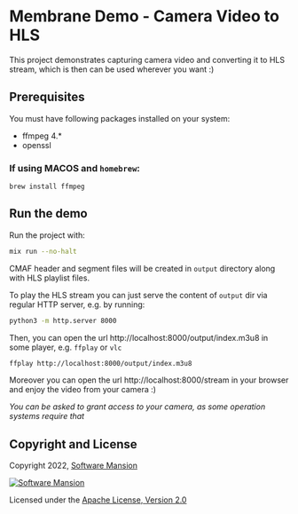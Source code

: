 # Membrane Demo - Camera Video to HLS

This project demonstrates capturing camera video and converting it to HLS stream, which is then can be used wherever you want :)

## Prerequisites

You must have following packages installed on your system:

- ffmpeg 4.\*
- openssl

### If using MACOS and `homebrew`:

```shell
brew install ffmpeg
```

## Run the demo

Run the project with:

```bash
mix run --no-halt
```

CMAF header and segment files will be created in `output` directory along with HLS playlist files.

To play the HLS stream you can just serve the content of `output` dir via regular HTTP server, e.g. by running:

```bash
python3 -m http.server 8000
```

Then, you can open the url http://localhost:8000/output/index.m3u8 in some player, e.g. `ffplay` or `vlc`

```bash
ffplay http://localhost:8000/output/index.m3u8
```

Moreover you can open the url http://localhost:8000/stream in your browser and enjoy the video from your camera :)

_You can be asked to grant access to your camera, as some operation systems require that_

<!-- ## Technical Explanation -->
<!-- TODO -->

## Copyright and License

Copyright 2022, [Software Mansion](https://swmansion.com/?utm_source=git&utm_medium=readme&utm_campaign=membrane)

[![Software Mansion](https://membraneframework.github.io/static/logo/swm_logo_readme.png)](https://swmansion.com/?utm_source=git&utm_medium=readme&utm_campaign=membrane)

Licensed under the [Apache License, Version 2.0](LICENSE)

